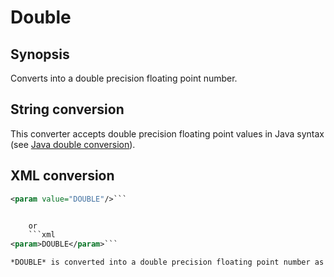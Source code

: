 # Double

## Synopsis

Converts into a double precision floating point number.

## String conversion

This converter accepts double precision floating point values in Java syntax (see [Java double conversion](http://download.oracle.com/javase/7/docs/api/java/lang/Double.html#valueOf(java.lang.String))).

## XML conversion

```xml
<param value="DOUBLE"/>```


	or
	```xml
<param>DOUBLE</param>```

*DOUBLE* is converted into a double precision floating point number as specified by the string conversion.
      

